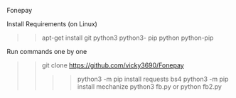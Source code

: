 Fonepay

Install Requirements (on Linux)

>> apt-get install git python3 python3- pip python python-pip

Run commands one by one

>> git clone https://github.com/vicky3690/Fonepay
>> >> python3 -m pip install requests bs4
>> python3 -m pip install mechanize
>> python3 fb.py or python fb2.py

~~~ !!! Welcome Dear *Vicky* To Your Cypher World !!! ~~~
